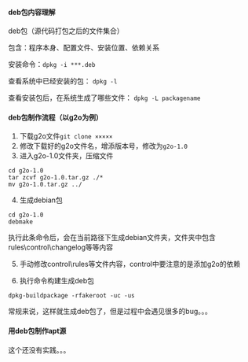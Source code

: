 #### deb包内容理解

deb包（源代码打包之后的文件集合）

包含：程序本身、配置文件、安装位置、依赖关系

安装命令：`dpkg -i ***.deb`

查看系统中已经安装的包： `dpkg -l`

查看安装包后，在系统生成了哪些文件： `dpkg -L packagename`

#### deb包制作流程（以g2o为例）

1. 下载g2o文件`git clone ×××××`
2. 修改下载好的g2o文件名，增添版本号，修改为`g2o-1.0` 
3. 进入g2o-1.0文件夹，压缩文件

```
cd g2o-1.0
tar zcvf g2o-1.0.tar.gz ./*
mv g2o-1.0.tar.gz ../
```

4. 生成debian包

```
cd g2o-1.0
debmake
```

执行此条命令后，会在当前路径下生成debian文件夹，文件夹中包含rules\control\changelog等等内容

5. 手动修改control\rules等文件内容，control中要注意的是添加g2o的依赖

6. 执行命令构建生成deb包

```
dpkg-buildpackage -rfakeroot -uc -us
```

常规来说，这样就生成deb包了，但是过程中会遇见很多的bug。。。

#### 用deb包制作apt源

这个还没有实践。。。


